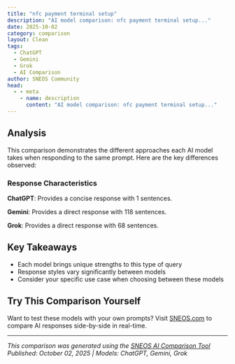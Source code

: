 ```yaml
---
title: "nfc payment terminal setup"
description: "AI model comparison: nfc payment terminal setup..."
date: 2025-10-02
category: comparison
layout: Clean
tags:
  - ChatGPT
  - Gemini
  - Grok
  - AI Comparison
author: SNEOS Community
head:
  - - meta
    - name: description
      content: "AI model comparison: nfc payment terminal setup..."
---
```


<ChatComparison
  title="nfc payment terminal setup"
  prompt="nfc payment terminal setup"
  :responses='{"ChatGPT": "Setting up an NFC payment terminal involves several steps, including hardware installation, software configuration, and integration with payment processing services. Here&#x27;s a general guide to help you set up an NFC payment terminal:\n\n### 1. Choose the Right NFC Payment Terminal\n- **Select a Terminal:** Choose a terminal that fits your business needs (e.g., Square, PayPal Here, Clover, Ingenico, Verifone).\n- **Check Compatibility:** Ensure the terminal is compatible with your existing equipment and payment processing service.\n\n### 2. Gather Required Equipment\n- **NFC Terminal:** The actual device to accept payments.\n- **Power Supply:** Make sure you have adequate power sources.\n- **Network Connection:** Have access to Wi-Fi or an Ethernet connection for internet connectivity.\n\n### 3. Install the Hardware\n- **Unbox the Terminal:** Carefully unpack the terminal and its accessories.\n- **Connect to Power:** Plug the terminal into a power source.\n- **Network Setup:** Connect to Wi-Fi or Ethernet as required by the terminal. Some terminals may allow mobile connections via Bluetooth or cellular.\n\n### 4. Configure the Terminal\n- **Software Installation:** Follow manufacturer&#x27;s instructions to install any necessary software updates.\n- **Pair with a Mobile Device (if applicable):** Some terminals can connect with mobile devices for enhanced functionality.\n- **Set Up Merchant Account:** If required, sign up for a merchant account through your payment processor and link it to the terminal.\n\n### 5. Integrate with Payment Processing\n- **Connect to Payment Processor:** Input your payment processing account details into the terminal as instructed.\n- **Test Payments:** Run test transactions to ensure everything is functioning properly.\n\n### 6. Train Your Staff\n- **Provide Training:** Ensure that your staff knows how to use the terminal, process transactions, and troubleshoot common issues.\n- **Customer Interaction:** Train staff on how to assist customers during NFC payments.\n\n### 7. Ensure Security Compliance\n- **PCI Compliance:** Make sure that your setup complies with PCI DSS (Payment Card Industry Data Security Standard).\n- **Secure Customer Data:** Understand how to securely handle sensitive payment information.\n\n### 8. Set Up Customer Support\n- **Technical Support:** Have a plan for technical support in case of issues with the terminal.\n- **Customer Queries:** Prepare to handle customer questions regarding the NFC payment process.\n\n### 9. Monitor and Optimize Usage\n- **Monitor Transactions:** Regularly check transaction reports and troubleshoot any issues that arise.\n- **Gather Feedback:** Ask staff and customers for feedback regarding the payment process to identify areas for improvement.\n\n### Additional Considerations\n- **Regulatory Compliance:** Be aware of any local regulations around electronic payments and ensure compliance.\n- **Marketing NFC Payments:** Promote the availability of NFC payments to your customers.\n\n### Conclusion\nBy following these steps, you can successfully set up an NFC payment terminal to enhance the payment options available to your customers. Always refer to the specific manufacturer’s documentation and your payment processor&#x27;s guidelines for precise instructions tailored to your setup.", "Gemini": "Setting up an NFC payment terminal can seem daunting, but breaking it down into steps makes it manageable. Here\u0027s a comprehensive guide:\n\n**1. Choose the Right NFC Payment Terminal:**\n\n* **Types:**\n * **Standalone Terminals:** These are dedicated payment terminals often used in retail stores, restaurants, and other businesses. They connect to a payment processor via Wi-Fi, Ethernet, or cellular data.\n * **Mobile Card Readers (Dongles):** These are small devices that connect to a smartphone or tablet via Bluetooth or the audio jack. They\u0027re ideal for mobile businesses, pop-up shops, and accepting payments on the go. Popular options include Square, Stripe, and PayPal Here.\n * **Smart POS Systems:** These are all-in-one systems that integrate payment processing, inventory management, reporting, and other business functions. Many smart POS systems have built-in NFC capabilities. Examples include Clover, Toast (for restaurants), and Shopify POS.\n* **Key Considerations:**\n * **Business Needs:** How many transactions do you process daily? Do you need to accept payments on the go? Do you need inventory management?\n * **Payment Processor Compatibility:** Make sure the terminal is compatible with your chosen payment processor (e.g., Square, Stripe, PayPal, a traditional merchant account provider).\n * **Fees:** Understand the transaction fees, monthly fees, setup fees, and any other costs associated with the terminal and processor. Compare different providers carefully.\n * **Security:** Ensure the terminal is PCI-compliant and offers robust security features to protect customer data.\n * **Customer Support:** Choose a provider with reliable customer support in case you encounter issues.\n * **Ease of Use:** The terminal should be easy for both you and your customers to use.\n * **Connectivity:** Consider the terminal\u0027s connectivity options (Wi-Fi, Ethernet, cellular) and choose the best option for your environment.\n * **Contactless Payment Methods:** Ensure it supports all relevant contactless methods, including:\n * **NFC (Near-Field Communication):** Apple Pay, Google Pay, Samsung Pay, and contactless credit cards.\n * **EMV Chip Cards:** Standard chip-and-PIN payments.\n * **Magnetic Stripe Cards:** For older cards, though this is becoming less common.\n\n**2. Obtain a Merchant Account (If Needed):**\n\n* **Why You Need One (Potentially):** A merchant account is a special type of bank account that allows you to accept credit and debit card payments. Some payment processors like Square and Stripe act as aggregators and you don\u0027t need to obtain a merchant account on your own. However, for higher volume, higher risk or more specialized business models, obtaining a dedicated merchant account is advisable.\n* **Choosing a Merchant Account Provider:**\n * **Traditional Merchant Account Providers:** These companies (e.g., First Data, Worldpay, Global Payments) provide merchant accounts and payment processing services. They often require a more involved application process but can offer lower transaction rates for high-volume businesses.\n * **Payment Aggregators (e.g., Square, Stripe, PayPal):** These providers allow you to accept payments without setting up a separate merchant account. They handle the merchant account aspect for you. They are usually a great starting point.\n\n* **Application Process:** You\u0027ll typically need to provide information about your business, including:\n * Business name and address\n * Tax ID (EIN)\n * Bank account details\n * Business type and industry\n * Estimated monthly processing volume\n\n**3. Connect and Configure the Terminal:**\n\n* **Standalone Terminals/Smart POS Systems:**\n 1. **Unbox and Inspect:** Make sure you have all the components, including the terminal, power adapter, and any necessary cables.\n 2. **Connect Power:** Plug the terminal into a power outlet.\n 3. **Connect to Network:** Connect the terminal to your Wi-Fi network or Ethernet cable. Follow the terminal\u0027s instructions for connecting to Wi-Fi.\n 4. **Initial Setup:** Power on the terminal and follow the on-screen prompts to configure settings like language, date, time, and timezone.\n 5. **Account Activation:** Typically you activate the terminal online, providing the serial number, your merchant ID (if applicable), and other information. Follow the instructions provided by your payment processor.\n 6. **Software Updates:** Check for and install any available software updates.\n 7. **Test Transaction:** Perform a test transaction to ensure the terminal is working correctly.\n* **Mobile Card Readers (Dongles):**\n 1. **Charge the Reader:** Charge the card reader completely before use.\n 2. **Download the App:** Download the payment processor\u0027s app (e.g., Square, Stripe, PayPal Here) on your smartphone or tablet.\n 3. **Connect via Bluetooth/Audio Jack:** Pair the card reader with your device via Bluetooth or plug it into the audio jack.\n 4. **Log In:** Log in to the app using your payment processor account credentials.\n 5. **Test Transaction:** Perform a test transaction to ensure the reader is working correctly.\n\n**4. Configure Payment Settings:**\n\n* **Currency:** Set the correct currency for your transactions.\n* **Tax Rates:** Configure any applicable sales tax rates.\n* **Tipping Options:** Enable or disable tipping options, and set default tip percentages.\n* **Receipt Options:** Customize receipt options (e.g., email receipts, printed receipts).\n* **Transaction Limits:** Set transaction limits (if desired) to prevent fraudulent activity.\n* **Reporting:** Familiarize yourself with the reporting features of your payment processor or terminal to track sales and manage your account.\n\n**5. Train Your Staff:**\n\n* **Demonstrate Usage:** Show your staff how to use the terminal to accept payments, process refunds, and handle common customer inquiries.\n* **Provide Training Materials:** Provide written instructions or videos for reference.\n* **Practice Transactions:** Have staff practice using the terminal with simulated transactions.\n* **Troubleshooting:** Teach staff how to troubleshoot common issues, such as card reading errors or network connectivity problems.\n\n**6. Security Best Practices:**\n\n* **PCI Compliance:** Adhere to the Payment Card Industry Data Security Standard (PCI DSS) to protect cardholder data. Your payment processor should guide you through this.\n* **Secure Network:** Use a secure Wi-Fi network with a strong password. Avoid using public Wi-Fi networks for payment processing.\n* **Keep Software Updated:** Regularly update the terminal\u0027s software to patch security vulnerabilities.\n* **Physical Security:** Secure the terminal to prevent theft or tampering.\n* **Employee Training:** Educate employees about security best practices to prevent fraud.\n\n**7. Promote Contactless Payments:**\n\n* **Signage:** Display signs indicating that you accept NFC payments.\n* **Verbal Communication:** Inform customers that you accept contactless payments.\n* **Training:** Train your staff to encourage customers to use contactless payments.\n\n**Troubleshooting Tips:**\n\n* **Card Not Recognized:**\n * Ensure the card is properly positioned near the NFC reader.\n * Try cleaning the card or reader.\n * Ask the customer to try a different card or payment method.\n * Check if the terminal\u0027s software is up to date.\n* **Network Connectivity Issues:**\n * Check your Wi-Fi connection.\n * Restart the terminal.\n * Contact your internet service provider (ISP).\n* **Transaction Errors:**\n * Verify the card details and amount.\n * Try the transaction again.\n * Contact your payment processor for assistance.\n\n**Key Payment Processor Options:**\n\n* **Square:** User-friendly, popular for small businesses. Good for mobile payments.\n* **Stripe:** Developer-friendly, ideal for online businesses and integrated payments.\n* **PayPal:** Widely recognized, good for both online and in-person payments.\n* **Clover:** A versatile POS system with a range of hardware and software options.\n* **Toast:** Designed specifically for restaurants, offering features like online ordering and table management.\n* **Traditional Merchant Account Providers (e.g., First Data, Worldpay, Global Payments):** Potentially lower rates for high-volume businesses, but often more complex to set up.\n\n**Important Considerations:**\n\n* **Read the Fine Print:** Carefully review the terms and conditions of your merchant account agreement or payment processor agreement.\n* **Monitor Your Account:** Regularly monitor your account for fraudulent activity or unauthorized transactions.\n* **Stay Informed:** Stay up-to-date on the latest payment industry trends and security best practices.\n\nBy following these steps and carefully considering your business needs, you can successfully set up an NFC payment terminal and start accepting contactless payments. Remember to research and compare different options to find the best solution for your specific situation. Good luck!\n", "Grok": "Setting up an NFC (Near Field Communication) payment terminal allows businesses to accept contactless payments from customers using credit/debit cards, mobile wallets (like Apple Pay, Google Pay, or Samsung Pay), or other NFC-enabled devices. Below is a step-by-step guide to setting up an NFC payment terminal:\n\n---\n\n### **1. Understand NFC Payment Technology**\n- **What is NFC?** NFC is a short-range wireless technology that enables devices to communicate when they are close to each other (typically within 4 cm). It is widely used for contactless payments.\n- **Benefits:** Fast transactions, enhanced security (via tokenization), and convenience for customers.\n- **Requirements:** An NFC-enabled payment terminal, a merchant account, and a compatible payment processing service.\n\n---\n\n### **2. Choose a Payment Processor or Merchant Service Provider**\n- Select a payment processor that supports NFC payments. Popular providers include:\n - Square\n - PayPal\n - Stripe\n - Clover\n - SumUp\n - Traditional banks (e.g., Chase, Bank of America)\n- Ensure the provider supports contactless payments and offers NFC-compatible hardware.\n\n**Key Considerations:**\n- Transaction fees (per swipe/tap).\n- Monthly fees or subscription costs.\n- Compatibility with your business type and POS (Point of Sale) system.\n- Availability of customer support.\n\n---\n\n### **3. Acquire an NFC-Enabled Payment Terminal**\n- Purchase or lease an NFC payment terminal or card reader from your chosen payment processor. Examples of NFC-compatible devices include:\n - Square Reader for contactless and chip payments\n - Clover Flex or Clover Mini\n - PayPal Zettle Reader\n - Stripe Terminal\n- Ensure the terminal supports major contactless payment methods (Visa, Mastercard, Amex, Discover) and mobile wallets (Apple Pay, Google Pay, Samsung Pay).\n- Some providers bundle the terminal with their service, while others may charge a one-time or rental fee.\n\n**Requirements:**\n- The terminal should have an NFC symbol (a small icon with curved lines) to indicate contactless payment support.\n- It should comply with EMV (chip card) standards for added security.\n\n---\n\n### **4. Set Up a Merchant Account**\n- Sign up for a merchant account with your chosen payment processor if you don\u2019t already have one.\n- Provide necessary business information, such as:\n - Business name, address, and contact details.\n - Tax ID or EIN (Employer Identification Number).\n - Bank account details for receiving payments.\n- Complete any required verification (e.g., identity or business validation).\n\n---\n\n### **5. Connect and Configure the NFC Terminal**\n- **Unbox the Terminal:** Follow the manufacturer\u2019s instructions for initial setup (charging, powering on, etc.).\n- **Connect to the Internet:** Most NFC terminals require an internet connection via Wi-Fi, Ethernet, or cellular data to process payments.\n- **Pair with POS System or App:** If your terminal integrates with a POS system or mobile app (e.g., Square app, Clover app):\n - Download the app on your smartphone, tablet, or computer.\n - Follow the pairing instructions (usually via Bluetooth or a wired connection).\n- **Log In:** Use your merchant account credentials to log into the terminal or app.\n\n**Test the Connection:** Ensure the terminal can connect to the payment processor\u2019s servers for real-time transaction processing.\n\n---\n\n### **6. Enable Contactless Payments**\n- In the terminal or app settings, ensure that contactless or NFC payments are enabled.\n- Check for firmware updates for the terminal to ensure it has the latest security and compatibility features.\n\n---\n\n### **7. Train Staff**\n- Train employees on how to use the NFC terminal, including:\n - How to process contactless payments (instruct customers to tap their card or phone on the terminal).\n - How to handle declined transactions or errors.\n - How to issue refunds or void transactions.\n- Ensure staff know how to troubleshoot basic issues (e.g., connectivity problems).\n\n---\n\n### **8. Test the NFC Terminal**\n- Conduct a test transaction using an NFC-enabled card or mobile wallet to ensure everything works correctly.\n- Verify that the payment is processed, and the funds are deposited into your merchant account (this may take 1-3 business days depending on the provider).\n\n---\n\n### **9. Display Contactless Payment Signage**\n- Inform customers that you accept contactless payments by displaying signage or decals (often provided by the payment processor) with logos for Visa payWave, Mastercard Contactless, Apple Pay, Google Pay, etc.\n\n---\n\n### **10. Monitor Transactions and Fees**\n- Regularly check transaction reports through your payment processor\u2019s dashboard or app to track sales and identify any issues.\n- Review processing fees to ensure they align with the agreed-upon rates.\n\n---\n\n### **Troubleshooting Common Issues**\n- **Terminal Not Detecting NFC Payments:** Ensure the terminal is powered on, connected to the internet, and that NFC/contactless payments are enabled in the settings.\n- **Slow or Failed Transactions:** Check internet connectivity and ensure the customer\u2019s card or device supports NFC.\n- **Customer Card Declined:** Advise the customer to use an alternative payment method or contact their bank.\n- **Firmware/Software Issues:** Update the terminal\u2019s firmware or app to the latest version.\n\n---\n\n### **Security Best Practices**\n- **PCI Compliance:** Ensure your setup complies with Payment Card Industry Data Security Standards (PCI DSS) to protect customer data.\n- **Encryption and Tokenization:** NFC payments use tokenization (randomly generated codes instead of card numbers) for added security.\n- **Protect the Terminal:** Keep the terminal in a secure location to prevent tampering or theft.\n- **Regular Updates:** Keep the terminal\u2019s software/firmware up to date to address security vulnerabilities.\n\n---\n\nBy following these steps, you can successfully set up an NFC payment terminal and start accepting contactless payments. If you encounter specific issues or need assistance with a particular brand or provider, let me know, and I can provide more tailored guidance!"}' 
  published-date="08:30"
/>

## Analysis

This comparison demonstrates the different approaches each AI model takes when responding to the same prompt. Here are the key differences observed:

### Response Characteristics

**ChatGPT**: Provides a concise response with 1 sentences. 

**Gemini**: Provides a direct response with 118 sentences. 

**Grok**: Provides a direct response with 68 sentences. 

## Key Takeaways

- Each model brings unique strengths to this type of query
- Response styles vary significantly between models
- Consider your specific use case when choosing between these models

## Try This Comparison Yourself

Want to test these models with your own prompts? Visit [SNEOS.com](https://sneos.com) to compare AI responses side-by-side in real-time.

---

*This comparison was generated using the [SNEOS AI Comparison Tool](https://sneos.com)*
*Published: October 02, 2025 | Models: ChatGPT, Gemini, Grok*
